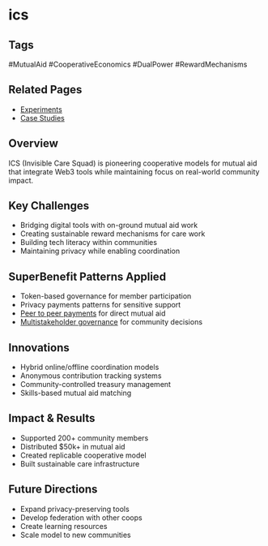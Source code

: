 # ics

## Tags
#MutualAid #CooperativeEconomics #DualPower #RewardMechanisms

## Related Pages
- [Experiments](/artifacts/experiments/experiments.md)
- [Case Studies](/experiments/case-studies.md)

## Overview
ICS (Invisible Care Squad) is pioneering cooperative models for mutual aid that integrate Web3 tools while maintaining focus on real-world community impact.

## Key Challenges
- Bridging digital tools with on-ground mutual aid work
- Creating sustainable reward mechanisms for care work
- Building tech literacy within communities
- Maintaining privacy while enabling coordination

## SuperBenefit Patterns Applied
- Token-based governance for member participation
- Privacy payments patterns for sensitive support
- [Peer to peer payments](/tags/p2p-payments.md) for direct mutual aid
- [Multistakeholder governance](/notes/rpp/rpp-working-docs/multistakeholder-governance.md) for community decisions

## Innovations
- Hybrid online/offline coordination models
- Anonymous contribution tracking systems
- Community-controlled treasury management
- Skills-based mutual aid matching

## Impact & Results
- Supported 200+ community members
- Distributed $50k+ in mutual aid
- Created replicable cooperative model
- Built sustainable care infrastructure

## Future Directions
- Expand privacy-preserving tools
- Develop federation with other coops
- Create learning resources
- Scale model to new communities